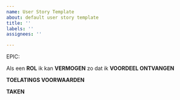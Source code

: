 ```yaml
---
name: User Story Template
about: default user story template
title: ''
labels: ''
assignees: ''

---
```


EPIC: <epic>

Als een **ROL** ik kan **VERMOGEN** zo dat ik **VOORDEEL ONTVANGEN** 

**TOELATINGS VOORWAARDEN**


**TAKEN**
